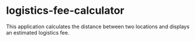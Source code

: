 # logistics-fee-calculator
This application calculates the distance between two locations and displays an estimated logistics fee.
